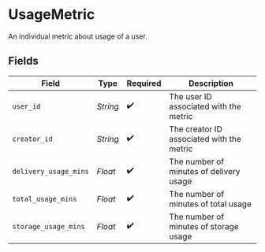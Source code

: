 # UsageMetric

An individual metric about usage of a user.



## Fields

| Field                                     | Type                                      | Required                                  | Description                               |
| ----------------------------------------- | ----------------------------------------- | ----------------------------------------- | ----------------------------------------- |
| `user_id`                                 | *String*                                  | :heavy_check_mark:                        | The user ID associated with the metric    |
| `creator_id`                              | *String*                                  | :heavy_check_mark:                        | The creator ID associated with the metric |
| `delivery_usage_mins`                     | *Float*                                   | :heavy_check_mark:                        | The number of minutes of delivery usage   |
| `total_usage_mins`                        | *Float*                                   | :heavy_check_mark:                        | The number of minutes of total usage      |
| `storage_usage_mins`                      | *Float*                                   | :heavy_check_mark:                        | The number of minutes of storage usage    |
